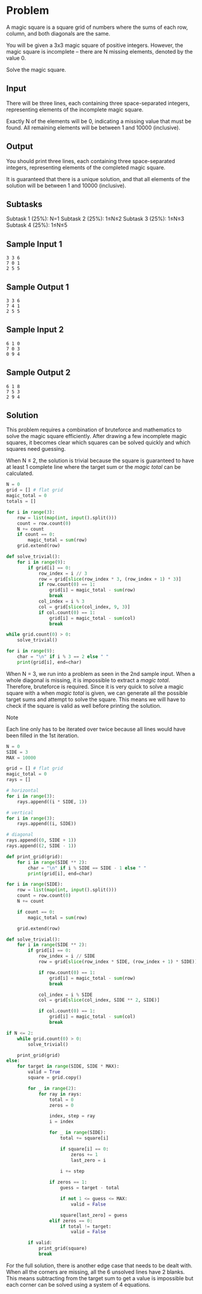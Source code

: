# Problem

A magic square is a square grid of numbers where the sums of each row, column, and both diagonals are the same.

You will be given a 3x3 magic square of positive integers. However, the magic square is incomplete – there are N missing elements, denoted by the value 0.

Solve the magic square.

## Input
There will be three lines, each containing three space-separated integers, representing elements of the incomplete magic square.

Exactly N of the elements will be 0, indicating a missing value that must be found. All remaining elements will be between 1 and 10000 (inclusive).

## Output
You should print three lines, each containing three space-separated integers, representing elements of the completed magic square.

It is guaranteed that there is a unique solution, and that all elements of the solution will be between 1 and 10000 (inclusive).

## Subtasks
Subtask 1 (25%): N=1
Subtask 2 (25%): 1≤N≤2
Subtask 3 (25%): 1≤N≤3
Subtask 4 (25%): 1≤N≤5
## Sample Input 1
```
3 3 6
7 0 1
2 5 5
```
## Sample Output 1
```
3 3 6
7 4 1
2 5 5
``` 
## Sample Input 2
```
6 1 0
7 0 3
0 9 4
```
## Sample Output 2
```
6 1 8
7 5 3
2 9 4
```

## Solution

This problem requires a combination of bruteforce and mathematics to solve the magic square efficiently. After drawing a few incomplete magic squares, it becomes clear which squares can be solved quickly and which squares need guessing.

When N ≤ 2, the solution is trivial because the square is guaranteed to have at least 1 complete line where the target sum or the *magic total* can be calculated. 

```py
N = 0
grid = [] # flat grid
magic_total = 0
totals = []

for i in range(3):
    row = list(map(int, input().split()))
    count = row.count(0)
    N += count
    if count == 0:
        magic_total = sum(row)
    grid.extend(row)

def solve_trivial():
    for i in range(9):
        if grid[i] == 0:
            row_index = i // 3
            row = grid[slice(row_index * 3, (row_index + 1) * 3)]
            if row.count(0) == 1:
                grid[i] = magic_total - sum(row)
                break
            col_index = i % 3
            col = grid[slice(col_index, 9, 3)]
            if col.count(0) == 1:
                grid[i] = magic_total - sum(col)
                break

while grid.count(0) > 0:
    solve_trivial()

for i in range(9):
    char = "\n" if i % 3 == 2 else " "
    print(grid[i], end=char)
```

When N = 3, we run into a problem as seen in the 2nd sample input. When a whole diagonal is missing, it is impossible to extract a *magic total*. Therefore, bruteforce is required. Since it is very quick to solve a magic square with a when *magic total* is given, we can generate all the possible target sums and attempt to solve the square. This means we will have to check if the square is valid as well before printing the solution.

> [!NOTE]
> Each line only has to be iterated over twice because all lines would have been filled in the 1st iteration.

```py
N = 0
SIDE = 3
MAX = 10000

grid = [] # flat grid
magic_total = 0
rays = []

# horizontal
for i in range(3):
    rays.append((i * SIDE, 1))

# vertical
for i in range(3):
    rays.append((i, SIDE))

# diagonal
rays.append((0, SIDE + 1))
rays.append((2, SIDE - 1))

def print_grid(grid):
    for i in range(SIDE ** 2):
        char = "\n" if i % SIDE == SIDE - 1 else " "
        print(grid[i], end=char)

for i in range(SIDE):
    row = list(map(int, input().split()))
    count = row.count(0)
    N += count

    if count == 0:
        magic_total = sum(row)

    grid.extend(row)

def solve_trivial():
    for i in range(SIDE ** 2):
        if grid[i] == 0:
            row_index = i // SIDE
            row = grid[slice(row_index * SIDE, (row_index + 1) * SIDE)]

            if row.count(0) == 1:
                grid[i] = magic_total - sum(row)
                break

            col_index = i % SIDE
            col = grid[slice(col_index, SIDE ** 2, SIDE)]

            if col.count(0) == 1:
                grid[i] = magic_total - sum(col)
                break

if N <= 2:
    while grid.count(0) > 0:
        solve_trivial()

    print_grid(grid)
else:
    for target in range(SIDE, SIDE * MAX):
        valid = True
        square = grid.copy()

        for _ in range(2):
            for ray in rays:
                total = 0
                zeros = 0

                index, step = ray
                i = index

                for _ in range(SIDE):
                    total += square[i]

                    if square[i] == 0:
                        zeros += 1
                        last_zero = i
                    
                    i += step

                if zeros == 1:
                    guess = target - total

                    if not 1 <= guess <= MAX:
                        valid = False

                    square[last_zero] = guess
                elif zeros == 0:
                    if total != target:
                        valid = False

        if valid:
            print_grid(square)
            break
```

For the full solution, there is another edge case that needs to be dealt with. When all the corners are missing, all the 6 unsolved lines have 2 blanks. This means subtracting from the target sum to get a value is impossible but each corner can be solved using a system of 4 equations.